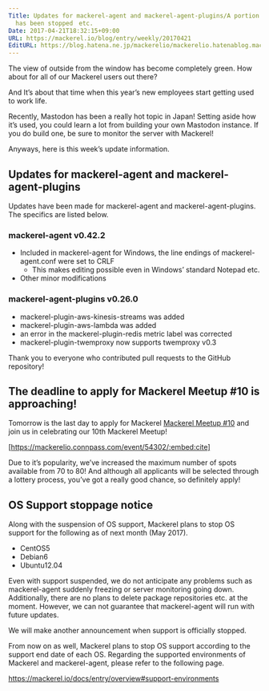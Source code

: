 ```yaml
---
Title: Updates for mackerel-agent and mackerel-agent-plugins/A portion of OS support
  has been stopped　etc.
Date: 2017-04-21T18:32:15+09:00
URL: https://mackerel.io/blog/entry/weekly/20170421
EditURL: https://blog.hatena.ne.jp/mackerelio/mackerelio.hatenablog.mackerel.io/atom/entry/10328749687238623972
---
```


The view of outside from the window has become completely green. How about for all of our Mackerel users out there?

And It’s about that time when this year’s new employees start getting used to work life. 

Recently, Mastodon has been a really hot topic in Japan! Setting aside how it’s used, you could learn a lot from building your own Mastodon instance. If you do build one, be sure to monitor the server with Mackerel! 

Anyways, here is this week’s update information.


## Updates for mackerel-agent and mackerel-agent-plugins

Updates have been made for mackerel-agent and mackerel-agent-plugins. The specifics are listed below.

### mackerel-agent v0.42.2
* Included in mackerel-agent for Windows, the line endings of mackerel-agent.conf were set to CRLF
    * This makes editing possible even in Windows’ standard Notepad etc.
* Other minor modifications

### mackerel-agent-plugins v0.26.0
* mackerel-plugin-aws-kinesis-streams was added
* mackerel-plugin-aws-lambda was added
* an error in the mackerel-plugin-redis metric label was corrected
* mackerel-plugin-twemproxy now supports twemproxy v0.3 

Thank you to everyone who contributed pull requests to the GitHub repository!


## The deadline to apply for Mackerel Meetup #10 is approaching! 
Tomorrow is the last day to apply for Mackerel [Mackerel Meetup #10](https://mackerelio.connpass.com/event/54302/) and join us in celebrating our 10th Mackerel Meetup!

[https://mackerelio.connpass.com/event/54302/:embed:cite]

Due to it’s popularity, we’ve increased the maximum number of spots available from 70 to 80! And although all applicants will be selected through a lottery process, you’ve got a really good chance, so definitely apply! 

## OS Support stoppage notice

Along with the suspension of OS support, Mackerel plans to stop OS support for the following as of next month (May 2017).

- CentOS5
- Debian6
- Ubuntu12.04

Even with support suspended, we do not anticipate any problems such as mackerel-agent suddenly freezing or server monitoring going down. Additionally, there are no plans to delete package repositories etc. at the moment. However, we can not guarantee that mackerel-agent will run with future updates.

We will make another announcement when support is officially stopped.

From now on as well, Mackerel plans to stop OS support according to the support end date of each OS. Regarding the supported environments of Mackerel and mackerel-agent, please refer to the following page.

<https://mackerel.io/docs/entry/overview#support-environments>
